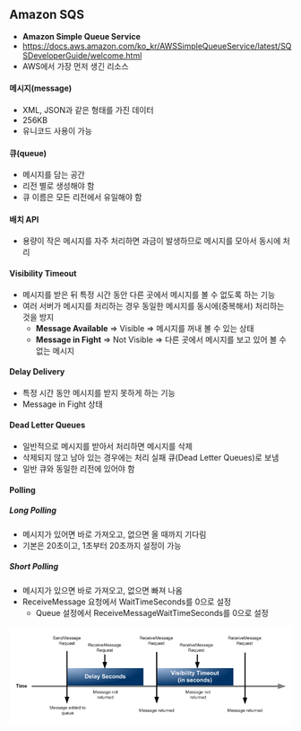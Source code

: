 ## Amazon SQS

- **Amazon Simple Queue Service**
- https://docs.aws.amazon.com/ko_kr/AWSSimpleQueueService/latest/SQSDeveloperGuide/welcome.html
- AWS에서 가장 먼저 생긴 리소스



#### 메시지(message)

- XML, JSON과 같은 형태를 가진 데이터
- 256KB
- 유니코드 사용이 가능



#### 큐(queue)

- 메시지를 담는 공간
- 리전 별로 생성해야 함
- 큐 이름은 모든 리전에서 유일해야 함



#### 배치 API

- 용량이 작은 메시지를 자주 처리하면 과금이 발생하므로 메시지를 모아서 동시에 처리



#### Visibility Timeout

- 메시지를 받은 뒤 특정 시간 동안 다른 곳에서 메시지를 볼 수 없도록 하는 기능
- 여러 서버가 메시지를 처리하는 경우 동일한 메시지를 동시에(중복해서) 처리하는 것을 방지
  - **Message Available** ⇒ Visible ⇒ 메시지를 꺼내 볼 수 있는 상태
  - **Message in Fight** ⇒ Not Visible ⇒ 다른 곳에서 메시지를 보고 있어 볼 수 없는 메시지



#### Delay Delivery

- 특정 시간 동안 메시지를 받지 못하게 하는 기능
- Message in Fight 상태



#### Dead Letter Queues

- 일반적으로 메시지를 받아서 처리하면 메시지를 삭제
- 삭제되지 않고 남아 있는 경우에는 처리 실패 큐(Dead Letter Queues)로 보냄
- 일반 큐와 동일한 리전에 있어야 함



#### Polling

##### Long Polling

- 메시지가 있어면 바로 가져오고, 없으면 올 때까지 기다림
- 기본은 20초이고, 1초부터 20초까지 설정이 가능



##### Short Polling

- 메시지가 있으면 바로 가져오고, 없으면 빠져 나옴
- ReceiveMessage 요청에서 WaitTimeSeconds를 0으로 설정
  - Queue 설정에서 ReceiveMessageWaitTimeSeconds를 0으로 설정



​	<img src="..\img\image-20201008144944605.png" alt="image-20201008144944605"  />